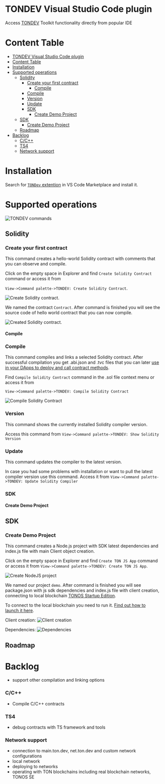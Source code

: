 # TONDEV Visual Studio Code plugin

Access [TONDEV](https://docs.ton.dev/) Toolkit functionality directly from popular IDE

# Content Table

- [TONDEV Visual Studio Code plugin](#tondev-visual-studio-code-plugin)
- [Content Table](#content-table)
- [Installation](#installation)
- [Supported operations](#supported-operations)
  - [Solidity](#solidity)
    - [Create your first contract](#create-your-first-contract)
      - [Compile](#compile)
    - [Compile](#compile-1)
    - [Version](#version)
    - [Update](#update)
    - [SDK](#sdk)
      - [Create Demo Project](#create-demo-project)
  - [SDK](#sdk-1)
    - [Create Demo Project](#create-demo-project-1)
  - [Roadmap](#roadmap)
- [Backlog](#backlog)
    - [C/C++](#cc)
    - [TS4](#ts4)
    - [Network support](#network-support)

# Installation

Search for [`TONDev` extention](https://marketplace.visualstudio.com/items?itemName=TONLabs.tondev) in VS Code Marketplace and install it.

# Supported operations

![TONDEV commands](images/commands.jpg)

## Solidity

### Create your first contract

This command creates a hello-world Solidity contract with comments that you can observe and compile.

Click on the empty space in Explorer and find `Create Solidity Contract` command or access it from

`View->Command palette->TONDEV: Create Solidity Contract`.

![Create Solidity contract](images/sol_create.jpg).

We named the contract `Contract`. After command is finished you will see the source code of hello world contract that you can now compile.

![Created Solidity contract](images/sol_created.jpg).

#### Compile

### Compile

This command compiles and links a selected Solidity contract. After successful compilation you get .abi.json and .tvc files that you can later [use in your DApps to deploy and call contract methods](https://docs.ton.dev/86757ecb2/p/07f1a5-add-contract-to-your-app-/b/462f33).

Find `Compile Solidity Contract` command in the .sol file context menu or access it from 

`View->Command palette->TONDEV: Compile Solidity Contract`

![Compile Solidity Contract](images/compile.gif)

### Version

This command shows the currently installed Solidity compiler version.

Access this command from
`View->Command palette->TONDEV: Show Solidity Version`

### Update

This command updates the compiler to the latest version.

In case you had some problems with installation or want to pull the latest compiler version use this command.
Access it from `View->Command palette->TONDEV: Update Solidity Compiler`

### SDK

#### Create Demo Project

## SDK

### Create Demo Project

This command creates a Node.js project with SDK latest dependencies and index.js file with main Client object creation.

Click on the empty space in Explorer and find `Create TON JS App` command or access it from
`View->Command palette->TONDEV: Create TON JS App`.

![Create NodeJS project](images/js_create.jpg)

We named our project `demo`. After command is finished you will see package.json with js sdk dependencies
and index.js file with client creation, connecting to local blockchain [TONOS Startup Edition](https://docs.ton.dev/86757ecb2/p/19d886-ton-os-se).

To connect to the local blockchain you need to run it. [Find out how to launch it here](https://docs.ton.dev/86757ecb2/p/324b55-installation/t/7337a3).  

Client creation:
![Client creation](images/js_demo.jpg)

Dependencies:
![Dependencies](images/js_depend.jpg)

## Roadmap

# Backlog

- support other compilation and linking options

### C/C++

- Compile C/C++ contracts

### TS4

- debug contracts with TS framework and tools

### Network support

- connection to main.ton.dev, net.ton.dev and custom network configurations
- local network
- deploying to networks
- operating with TON blockchains including real blockchain networks, TONOS SE
